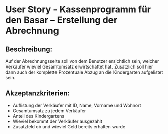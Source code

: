 # User Story - Kassenprogramm für den Basar – Erstellung der Abrechnung

## Beschreibung:

Auf der Abrechnungsseite soll von dem Benutzer ersichtlich sein, welcher Verkäufer wieviel Gesamtumsatz erwirtschaftet hat.
Zusätzlich soll hier dann auch der komplette Prozentuale Abzug an die Kindergarten aufgelistet sein.

## Akzeptanzkriterien:

- Auflistung der Verkäufer mit ID, Name, Vorname und Wohnort
- Gesamtumsatz zu jedem Verkäufer
- Anteil des Kindergartens
- Wieviel bekommt der Verkäufer ausgezahlt
- Zusatzfeld ob und wieviel Geld bereits erhalten wurde


